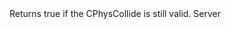 <function name="IsValid" parent="CPhysCollide" type="classfunc">
	<description>
		Returns true if the CPhysCollide is still valid.
	</description>
	<realm>Server</realm>
	<args>
	</args>
	<rets>
		<ret name="" type="boolean"></ret>
	</rets>
</function>